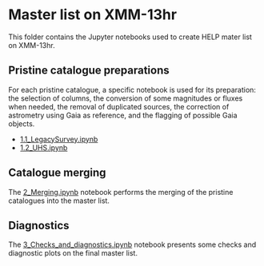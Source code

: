 # Master list on XMM-13hr

This folder contains the Jupyter notebooks used to create HELP mater list on
XMM-13hr.

## Pristine catalogue preparations

For each pristine catalogue, a specific notebook is used for its preparation:
the selection of columns, the conversion of some magnitudes or fluxes when
needed, the removal of duplicated sources, the correction of astrometry using
Gaia as reference, and the flagging of possible Gaia objects.

- [1.1_LegacySurvey.ipynb](1.1_LegacySurvey.ipynb) 
- [1.2_UHS.ipynb](1.2_UHS.ipynb) 


## Catalogue merging

The [2_Merging.ipynb](2_Merging.ipynb) notebook performs the merging of the
pristine catalogues into the master list.

## Diagnostics

The [3_Checks_and_diagnostics.ipynb](3_Checks_and_diagnostics.ipynb) notebook
presents some checks and diagnostic plots on the final master list.



